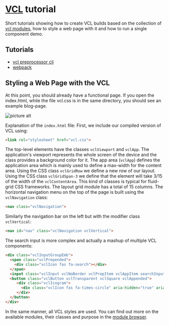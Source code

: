 # [VCL](https://vcl.github.io/) tutorial

Short tutorials showing how to create VCL builds based on the collection of
[vcl modules](../../modules/vcl),
how to style a web page with it and how to run a single component demo.


## Tutorials

- [vcl preprocessor cli](preprocessor-cli)
- [webpack](webpack)


## Styling a Web Page with the VCL

At this point, you should already have a functional page. If you open the index.html, while the file vcl.css
is in the same directory, you should see an example blog-page.

![picture alt](https://cdn.jsdelivr.net/gh/vcl/vcl/doc/tutorial/screenshot.png)

Explanation of the `index.html` file:
First, we include our compiled version of VCL using:

```html
<link rel="stylesheet" href="vcl.css">
```
The top-level elements have the classes `vclViewport` and `vclApp`.
The application's viewport represents the whole screen of the device and
the class provides a background color for it.
The app area (`vclApp`) defines the application area which is mainly used
to define a max-width for the content area.
Using the CSS class `vclGridRow` we define a new row of our layout.
Using the CSS class `vclGridSpan-3` we define that the element will take 3/15 of the width of the `vclContentArea`.
This kind of classes is typical for fluid-grid CSS frameworks. The layout grid module has a total of 15 columns.
The horizontal navigation menu on the top of the page is built using the `vclNavigation` class:

```html
<nav class="vclNavigation">
```

Similarly the navigation bar on the left but with the modifier class `vclVertical`:

```html
<nav id="nav" class="vclNavigation vclVertical">
```

The search input is more complex and actually a mashup of multiple VCL components:

```html
<div class="vclInputGroupEmb">
  <span class="vclPrepended">
    <div class="vclIcon fas fa-search"></div>
  </span>
  <input class="vclInput vclNoBorder vclPrepItem vclAppItem searchInput" placeholder="Search Posts" type="text">
  <button class="vclButton vclTransparent vclSquare vclAppended">
     <div class="vclIcogram">
       <div class="vclIcon fas fa-times-circle" aria-hidden="true" aria-label="Clear" role="img"></div>
     </div>
  </button>
</div>
```

In the same manner, all VCL styles are used.
You can find out more on the available modules, their classes and
purpose in the [module browser](https://vcl.github.io/).
